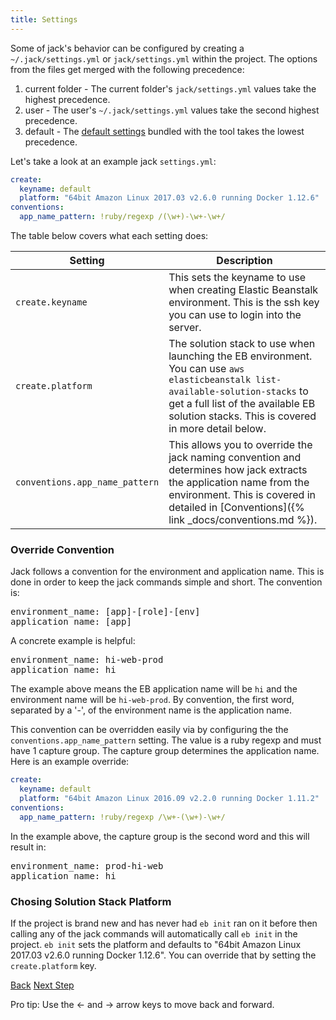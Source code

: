 ```yaml
---
title: Settings
---
```


Some of jack's behavior can be configured by creating a `~/.jack/settings.yml` or `jack/settings.yml` within the project.  The options from the files get merged with the following precedence:

1. current folder - The current folder's `jack/settings.yml` values take the highest precedence.
2. user - The user's `~/.jack/settings.yml` values take the second highest precedence.
3. default - The [default settings](https://github.com/tongueroo/jack/blob/master/lib/jack/default/settings.yml) bundled with the tool takes the lowest precedence.

Let's take a look at an example jack `settings.yml`:

```yaml
create:
  keyname: default
  platform: "64bit Amazon Linux 2017.03 v2.6.0 running Docker 1.12.6"
conventions:
  app_name_pattern: !ruby/regexp /(\w+)-\w+-\w+/
```

The table below covers what each setting does:

Setting  | Description
------------- | -------------
`create.keyname`  | This sets the keyname to use when creating Elastic Beanstalk environment.  This is the ssh key you can use to login into the server.
`create.platform`  | The solution stack to use when launching the EB environment.  You can use `aws elasticbeanstalk list-available-solution-stacks` to get a full list of the available EB solution stacks.  This is covered in more detail below.
`conventions.app_name_pattern`  | This allows you to override the jack naming convention and determines how jack extracts the application name from the environment.  This is covered in detailed in [Conventions]({% link _docs/conventions.md %}).

### Override Convention

Jack follows a convention for the environment and application name.  This is done in order to keep the jack commands simple and short.  The convention is:

<pre>
environment_name: [app]-[role]-[env]
application_name: [app]
</pre>

A concrete example is helpful:

<pre>
environment_name: hi-web-prod
application_name: hi
</pre>

The example above means the EB application name will be `hi` and the environment name will be `hi-web-prod`.  By convention, the first word, separated by a '-', of the environment name is the application name.

This convention can be overridden easily via by configuring the the `conventions.app_name_pattern` setting.  The value is a ruby regexp and must have 1 capture group.  The capture group determines the application name. Here is an example override:

```yaml
create:
  keyname: default
  platform: "64bit Amazon Linux 2016.09 v2.2.0 running Docker 1.11.2"
conventions:
  app_name_pattern: !ruby/regexp /\w+-(\w+)-\w+/
```

In the example above, the capture group is the second word and this will result in:

<pre>
environment_name: prod-hi-web
application_name: hi
</pre>

### Chosing Solution Stack Platform

If the project is brand new and has never had `eb init` ran on it before then calling any of the jack commands will automatically call `eb init` in the project. `eb init` sets the platform and defaults to "64bit Amazon Linux 2017.03 v2.6.0 running Docker 1.12.6". You can override that by setting the `create.platform` key.

<a id="prev" class="btn btn-basic" href="{% link _docs/conventions.md %}">Back</a>
<a id="next" class="btn btn-primary" href="{% link _docs/next-steps.md %}">Next Step</a>
<p class="keyboard-tip">Pro tip: Use the <- and -> arrow keys to move back and forward.</p>
